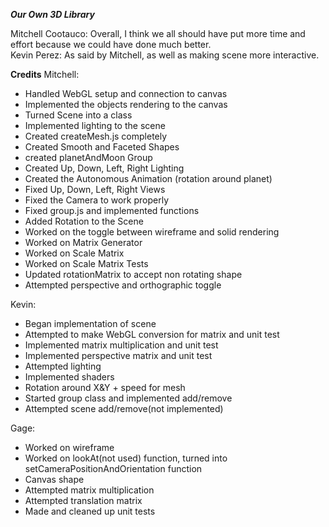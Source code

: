 **_Our Own 3D Library_**

Mitchell Cootauco: Overall, I think we all should have put more time and effort because we could have done much better.\
Kevin Perez: As said by Mitchell, as well as making scene more interactive.

**Credits**
Mitchell:

- Handled WebGL setup and connection to canvas
- Implemented the objects rendering to the canvas
- Turned Scene into a class
- Implemented lighting to the scene
- Created createMesh.js completely
- Created Smooth and Faceted Shapes
- created planetAndMoon Group
- Created Up, Down, Left, Right Lighting
- Created the Autonomous Animation (rotation around planet)
- Fixed Up, Down, Left, Right Views
- Fixed the Camera to work properly
- Fixed group.js and implemented functions
- Added Rotation to the Scene
- Worked on the toggle between wireframe and solid rendering
- Worked on Matrix Generator
- Worked on Scale Matrix
- Worked on Scale Matrix Tests
- Updated rotationMatrix to accept non rotating shape
- Attempted perspective and orthographic toggle

Kevin:

- Began implementation of scene
- Attempted to make WebGL conversion for matrix and unit test
- Implemented matrix multiplication and unit test
- Implemented perspective matrix and unit test
- Attempted lighting
- Implemented shaders
- Rotation around X&Y + speed for mesh
- Started group class and implemented add/remove
- Attempted scene add/remove(not implemented)

Gage:

- Worked on wireframe
- Worked on lookAt(not used) function, turned into setCameraPositionAndOrientation function
- Canvas shape
- Attempted matrix multiplication
- Attempted translation matrix
- Made and cleaned up unit tests
